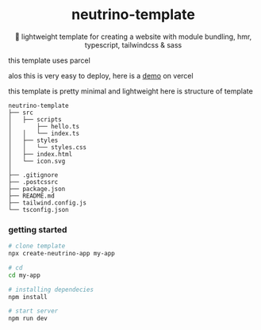 <div align="center">

# neutrino-template

🌌 lightweight template for creating a website with module bundling, hmr, typescript, tailwindcss & sass

</div>

this template uses parcel

alos this is very easy to deploy, here is a [demo](https://neutrino-template.vercel.app/) on vercel

this template is pretty minimal and lightweight here is structure of template

```
neutrino-template
├── src
│   ├── scripts
│       ├── hello.ts
│   │   └── index.ts
│   ├── styles
│   │   └── styles.css
│   ├── index.html
│   └── icon.svg
│
├── .gitignore
├── .postcssrc
├── package.json
├── README.md
├── tailwind.config.js
└── tsconfig.json
```

### getting started

```bash
# clone template
npx create-neutrino-app my-app

# cd
cd my-app

# installing dependecies
npm install

# start server
npm run dev
```
